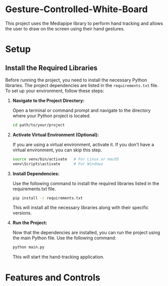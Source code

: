 # Gesture-Controlled-White-Board

This project uses the Mediapipe library to perform hand tracking and allows the user to draw on the screen using their hand gestures.

# Setup

## Install the Required Libraries

Before running the project, you need to install the necessary Python libraries. The project dependencies are listed in the `requirements.txt` file. To set up your environment, follow these steps:

1. **Navigate to the Project Directory:**

   Open a terminal or command prompt and navigate to the directory where your Python project is located.

   ```bash
   cd path/to/your/project


2. **Activate Virtual Environment (Optional):**

    If you are using a virtual environment, activate it. If you don't have a virtual environment, you can skip this step.
    
    ```bash
    source venv/bin/activate   # For Linux or macOS
    venv\Scripts\activate      # For Windows


3. **Install Dependencies:**

    Use the following command to install the required libraries listed in the requirements.txt file.
    
    ```bash
    pip install -r requirements.txt
    ```
    
    This will install all the necessary libraries along with their specific versions.

4. **Run the Project:**

    Now that the dependencies are installed, you can run the project using the main Python file. Use the following command:
    
    ```bash
    python main.py
    ```
    This will start the hand-tracking application.
    



# Features and Controls

   

   
